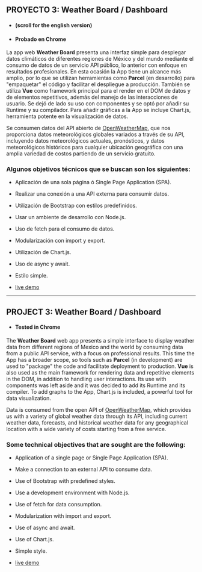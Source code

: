 ## PROYECTO 3: Weather Board / Dashboard
- #### (scroll for the english version)
- #### Probado en Chrome


La app web **Weather Board** presenta una interfaz simple para desplegar datos climáticos de diferentes regiones de México y del mundo mediante el consumo de datos de un servicio API público, lo anterior con enfoque en resultados profesionales. En esta ocasión la App tiene un alcance más amplio, por lo que se utilizan herramientas como **Parcel** (en desarrollo) para "empaquetar" el código y facilitar el despliegue a producción. También se utiliza **Vue** como framework principal para el render en el DOM de datos y de elementos repetitivos, además del manejo de las interacciones de usuario. Se dejó de lado su uso con componentes y se optó por añadir su Runtime y su compilador. Para añadir gráficas a la App se incluye Chart.js, herramienta potente en la visualización de datos. 

Se consumen datos del API abierto de [OpenWeatherMap](https://openweathermap.org/), que nos proporciona datos meteorológicos globales variados a través de su API, incluyendo datos meteorológicos actuales, pronósticos, y datos meteorológicos históricos para cualquier ubicación geográfica con una amplia variedad de costos partiendo de un servicio gratuito.


### Algunos objetivos técnicos que se buscan son los siguientes:

 - Aplicación de una sola página ó Single Page Application (SPA).
 - Realizar una conexión a una API externa para consumir datos.
 - Utilización de Bootstrap con estilos predefinidos.
 - Usar un ambiente de desarrollo con Node.js.
 - Uso de fetch para el consumo de datos.
 - Modularización con import y export.
 - Utilización de Chart.js.
 - Uso de async y await.
 - Estilo simple.


- [live demo](https://xcamarillox.github.io/proyecto-3/index.html)

_________________


## PROJECT 3: Weather Board / Dashboard
- #### Tested in Chrome


The **Weather Board** web app presents a simple interface to display weather data from different regions of Mexico and the world by consuming data from a public API service, with a focus on professional results. This time the App has a broader scope, so tools such as **Parcel** (in development) are used to "package" the code and facilitate deployment to production. **Vue** is also used as the main framework for rendering data and repetitive elements in the DOM, in addition to handling user interactions. Its use with components was left aside and it was decided to add its Runtime and its compiler. To add graphs to the App, Chart.js is included, a powerful tool for data visualization.

Data is consumed from the open API of [OpenWeatherMap](https://openweathermap.org/), which provides us with a variety of global weather data through its API, including current weather data, forecasts, and historical weather data for any geographical location with a wide variety of costs starting from a free service.


### Some technical objectives that are sought are the following:

 - Application of a single page or Single Page Application (SPA).
 - Make a connection to an external API to consume data.
 - Use of Bootstrap with predefined styles.
 - Use a development environment with Node.js.
 - Use of fetch for data consumption.
 - Modularization with import and export.
 - Use of async and await.
 - Use of Chart.js.
 - Simple style.


- [live demo](https://xcamarillox.github.io/proyecto-3/index.html)